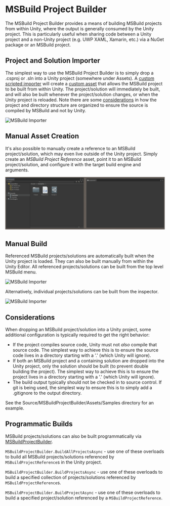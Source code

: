 # MSBuild Project Builder

The MSBuild Project Builder provides a means of building MSBuild projects from within Unity, where the output is generally consumed by the Unity project. This is particularly useful when sharing code between a Unity project and a non-Unity project (e.g. UWP XAML, Xamarin, etc.) via a NuGet package or an MSBuild project.

## Project and Solution Importer

The simplest way to use the MSBuild Project Builder is to simply drop a .csproj or .sln into a Unity project (somewhere under Assets). A [custom scripted importer](../../Source/MSBuildProjectBuilder/Assets/MSBuildProjectBuilder/Editor/MSBuildProjectImporter.cs) will create a [custom asset](../../Source/MSBuildProjectBuilder/Assets/MSBuildProjectBuilder/Editor/MSBuildProjectReference.cs) that allows the MSBuild project to be built from within Unity. The project/solution will immediately be built, and will also be built whenever the project/solution changes, or when the Unity project is reloaded. Note there are some [considerations](#considerations) in how the project and directory structure are organized to ensure the source is compiled by MSBuild and not by Unity.

![MSBuild Importer](ImportSolution.gif)

## Manual Asset Creation

It's also possible to manually create a reference to an MSBuild project/solution, which may even live outside of the Unity project. Simply create an *MSBuild Project Reference* asset, point it to an MSBuild project/solution, and configure it with the target build engine and arguments.

![MSBuild Importer](CreateMSBuildProjectReference.gif)

## Manual Build

Referenced MSBuild projects/solutions are automatically built when the Unity project is loaded. They can also be built manually from within the Unity Editor. All referenced projects/solutions can be built from the top level MSBuild menu.

![MSBuild Importer](BuildFromMenu.gif)

Alternatively, individual projects/solutions can be built from the inspector.

![MSBuild Importer](BuildFromInspector.gif)

## Considerations

When dropping an MSBuild project/solution into a Unity project, some additional configuration is typically required to get the right behavior:
- If the project compiles source code, Unity must not *also* compile that source code. The simplest way to achieve this is to ensure the source code lives in a directory starting with a '.' (which Unity will ignore).
- If both an MSBuild project and a containing solution are dropped into the Unity project, only the solution should be built (to prevent double building the project). The simplest way to achieve this is to ensure the project lives in a directory starting with a '.' (which Unity will ignore).
- The build output typically should not be checked in to source control. If git is being used, the simplest way to ensure this is to simply add a .gitignore to the output directory.

See the Source/MSBuildProjectBuilder/Assets/Samples directory for an example.

## Programmatic Builds

MSBuild projects/solutions can also be built programmatically via [MSBuildProjectBuilder](../../Source/MSBuildProjectBuilder/Assets/MSBuildProjectBuilder/Editor/MSBuildProjectBuilder.cs).

`MSBuildProjectBuilder.BuildAllProjectsAsync` - use one of these overloads to build all MSBuild projects/solutions referenced by `MSBuildProjectReference`s in the Unity project.

`MSBuildProjectBuilder.BuildProjectsAsync` - use one of these overloads to build a specified collection of projects/solutions referenced by `MSBuildProjectReference`s.

`MSBuildProjectBuilder.BuildProjectAsync` - use one of these overloads to build a specified project/solution referenced by a `MSBuildProjectReference`.